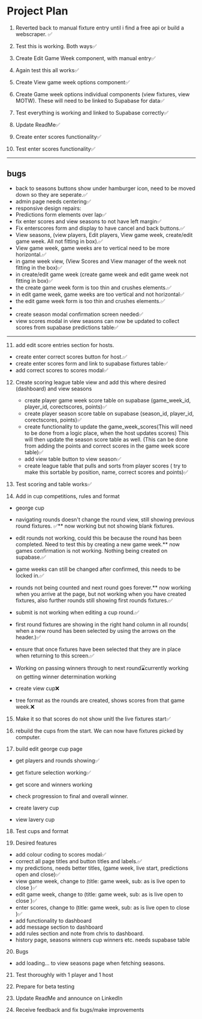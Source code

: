 # Project Plan

1. Reverted back to manual fixture entry until i find a free api or build a webscraper. ✅

2. Test this is working. Both ways✅

3. Create Edit Game Week component, with manual entry✅

4. Again test this all works✅

5. Create View game week options component✅

6. Create Game week options individual components (view fixtures, view MOTW). These will need to be linked to Supabase for data✅

7. Test everything is working and linked to Supabase correctly✅

8. Update ReadMe✅

9. Create enter scores functionality✅

10. Test enter scores functionality✅

---

## bugs

- back to seasons buttons show under hamburger icon, need to be moved down so they are seperate.✅
- admin page needs centering✅
- responsive design repairs:
- Predictions form elements over lap✅
- fix enter scores and view seasons to not have left margin✅
- Fix enterscores form and display to have cancel and back buttons.✅
- View seasons, (view players, Edit players, View game week, create/edit game week. All not fitting in box).✅
- View game week, game weeks are to vertical need to be more horizontal.✅
- in game week view, (View Scores and View manager of the week not fitting in the box)✅
- in create/edit game week (create game week and edit game week not fitting in box)✅
- the create game week form is too thin and crushes elements.✅
- in edit game week, game weeks are too vertical and not horizontal✅
- the edit game week form is too thin and crushes elements.✅
-
- create season modal confirmation screen needed✅
- view scores modal in view seasons can now be updated to collect scores from supabase predictions table✅

---

11. add edit score entries section for hosts.

- create enter correct scores button for host.✅
- create enter scores form and link to supabase fixtures table✅
- add correct scores to scores modal✅

12. Create scoring league table view and add this where desired (dashboard) and view seasons

    - create player game week score table on supabase (game_week_id, player_id, corectscores, points)✅
    - create player season score table on supabase (season_id, player_id, corectscores, points)✅
    - create functionality to update the game_week_scores(This will need to be done from a logic place, when the host updates scores) This will then update the season score table as well. (This can be done from adding the points and correct scores in the game week score table)✅
    - add view table button to view season✅
    - create league table that pulls and sorts from player scores ( try to make this sortable by position, name, correct scores and points)✅

13. Test scoring and table works✅

14. Add in cup competitions, rules and format

- george cup
- navigating rounds doesn't change the round view, still showing previous round fixtures. ✅\*\* now working but not showing blank fixtures.
- edit rounds not working, could this be because the round has been completed. Need to test this by creating a new game week.\*\* now games confirmation is not working. Nothing being created on supabase.✅
- game weeks can still be changed after confirmed, this needs to be locked in.✅
- rounds not being counted and next round goes forever.\*\* now working when you arrive at the page, but not working when you have created fixtures, also further rounds still showing first rounds fixtures.✅
- submit is not working when editing a cup round.✅
- first round fixtures are showing in the right hand column in all rounds( when a new round has been selected by using the arrows on the header.)✅
- ensure that once fixtures have been selected that they are in place when returning to this screen.✅
- Working on passing winners through to next round⌛currently working on getting winner determination working

- create view cup❌
- tree format as the rounds are created, shows scores from that game week.❌

15. Make it so that scores do not show unitl the live fixtures start✅

16. rebuild the cups from the start. We can now have fixtures picked by computer.

17. build edit george cup page

- get players and rounds showing✅
- get fixture selection working✅
- get score and winners working
- check progression to final and overall winner.

- create lavery cup
- view lavery cup

18. Test cups and format

19. Desired features

- add colour coding to scores modal✅
- correct all page titles and button titles and labels.✅
- my predictions, needs better titles, (game week, live start, predictions open and close)✅
- view game week, change to (title: game week, sub: as is live open to close )✅
- edit game week, change to (title: game week, sub: as is live open to close )✅
- enter scores, change to (title: game week, sub: as is live open to close )✅
- add functionality to dashboard
- add message section to dashboard
- add rules section and note from chris to dashboard.
- history page, seasons winners cup winners etc. needs supabase table

20. Bugs

- add loading... to view seasons page when fetching seasons.

21. Test thoroughly with 1 player and 1 host

22. Prepare for beta testing

23. Update ReadMe and announce on LinkedIn

24. Receive feedback and fix bugs/make improvements
